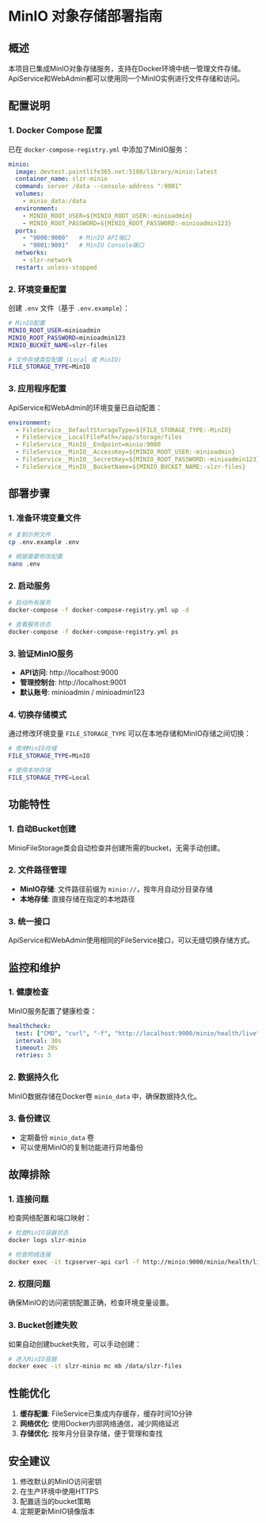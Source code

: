 # MinIO 对象存储部署指南

## 概述

本项目已集成MinIO对象存储服务，支持在Docker环境中统一管理文件存储。ApiService和WebAdmin都可以使用同一个MinIO实例进行文件存储和访问。

## 配置说明

### 1. Docker Compose 配置

已在 `docker-compose-registry.yml` 中添加了MinIO服务：

```yaml
minio:
  image: devtest.pointlife365.net:5180/library/minio:latest
  container_name: slzr-minio
  command: server /data --console-address ":9001"
  volumes:
    - minio_data:/data
  environment:
    - MINIO_ROOT_USER=${MINIO_ROOT_USER:-minioadmin}
    - MINIO_ROOT_PASSWORD=${MINIO_ROOT_PASSWORD:-minioadmin123}
  ports:
    - "9000:9000"   # MinIO API端口
    - "9001:9001"   # MinIO Console端口
  networks:
    - slzr-network
  restart: unless-stopped
```

### 2. 环境变量配置

创建 `.env` 文件（基于 `.env.example`）：

```bash
# MinIO配置
MINIO_ROOT_USER=minioadmin
MINIO_ROOT_PASSWORD=minioadmin123
MINIO_BUCKET_NAME=slzr-files

# 文件存储类型配置 (Local 或 MinIO)
FILE_STORAGE_TYPE=MinIO
```

### 3. 应用程序配置

ApiService和WebAdmin的环境变量已自动配置：

```yaml
environment:
  - FileService__DefaultStorageType=${FILE_STORAGE_TYPE:-MinIO}
  - FileService__LocalFilePath=/app/storage/files
  - FileService__MinIO__Endpoint=minio:9000
  - FileService__MinIO__AccessKey=${MINIO_ROOT_USER:-minioadmin}
  - FileService__MinIO__SecretKey=${MINIO_ROOT_PASSWORD:-minioadmin123}
  - FileService__MinIO__BucketName=${MINIO_BUCKET_NAME:-slzr-files}
```

## 部署步骤

### 1. 准备环境变量文件

```bash
# 复制示例文件
cp .env.example .env

# 根据需要修改配置
nano .env
```

### 2. 启动服务

```bash
# 启动所有服务
docker-compose -f docker-compose-registry.yml up -d

# 查看服务状态
docker-compose -f docker-compose-registry.yml ps
```

### 3. 验证MinIO服务

- **API访问**: http://localhost:9000
- **管理控制台**: http://localhost:9001
- **默认账号**: minioadmin / minioadmin123

### 4. 切换存储模式

通过修改环境变量 `FILE_STORAGE_TYPE` 可以在本地存储和MinIO存储之间切换：

```bash
# 使用MinIO存储
FILE_STORAGE_TYPE=MinIO

# 使用本地存储
FILE_STORAGE_TYPE=Local
```

## 功能特性

### 1. 自动Bucket创建

MinioFileStorage类会自动检查并创建所需的bucket，无需手动创建。

### 2. 文件路径管理

- **MinIO存储**: 文件路径前缀为 `minio://`，按年月自动分目录存储
- **本地存储**: 直接存储在指定的本地路径

### 3. 统一接口

ApiService和WebAdmin使用相同的FileService接口，可以无缝切换存储方式。

## 监控和维护

### 1. 健康检查

MinIO服务配置了健康检查：

```yaml
healthcheck:
  test: ["CMD", "curl", "-f", "http://localhost:9000/minio/health/live"]
  interval: 30s
  timeout: 20s
  retries: 3
```

### 2. 数据持久化

MinIO数据存储在Docker卷 `minio_data` 中，确保数据持久化。

### 3. 备份建议

- 定期备份 `minio_data` 卷
- 可以使用MinIO的复制功能进行异地备份

## 故障排除

### 1. 连接问题

检查网络配置和端口映射：

```bash
# 检查MinIO容器状态
docker logs slzr-minio

# 检查网络连接
docker exec -it tcpserver-api curl -f http://minio:9000/minio/health/live
```

### 2. 权限问题

确保MinIO的访问密钥配置正确，检查环境变量设置。

### 3. Bucket创建失败

如果自动创建bucket失败，可以手动创建：

```bash
# 进入MinIO容器
docker exec -it slzr-minio mc mb /data/slzr-files
```

## 性能优化

1. **缓存配置**: FileService已集成内存缓存，缓存时间10分钟
2. **网络优化**: 使用Docker内部网络通信，减少网络延迟
3. **存储优化**: 按年月分目录存储，便于管理和查找

## 安全建议

1. 修改默认的MinIO访问密钥
2. 在生产环境中使用HTTPS
3. 配置适当的bucket策略
4. 定期更新MinIO镜像版本
